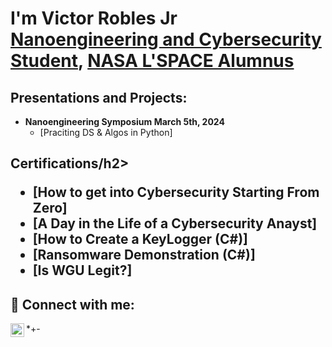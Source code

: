 <h1> I'm Victor Robles Jr <br/><a href="https://github.com/vrojnr117">Nanoengineering and Cybersecurity Student</a>, <a href="https://www.linkedin.com/in/victor-robles-jr-">NASA L'SPACE Alumnus</a></h1>

<h2> Presentations and Projects:</h2>

- <b>Nanoengineering Symposium March 5th, 2024</b>
  - [Praciting DS & Algos in Python]
  
<h2>Certifications/h2>

- [How to get into Cybersecurity Starting From Zero]
- [A Day in the Life of a Cybersecurity Anayst]
- [How to Create a KeyLogger (C#)]
- [Ransomware Demonstration (C#)]
- [Is WGU Legit?]

<h2> 🤳 Connect with me:</h2>


[<img align="left" alt="victorrobles| LinkedIn" width="22px" src="https://cdn.jsdelivr.net/npm/simple-icons@v3/icons/linkedin.svg" />][linkedin]


[linkedin]: https://www.linkedin.com/in/victor-robles-jr-


*+-
 
